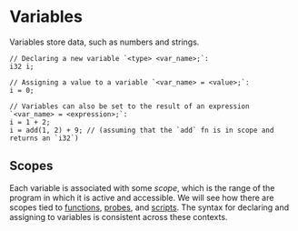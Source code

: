 # Variables #

Variables store data, such as numbers and strings.

```
// Declaring a new variable `<type> <var_name>;`:
i32 i;
```

```
// Assigning a value to a variable `<var_name> = <value>;`:
i = 0;

// Variables can also be set to the result of an expression `<var_name> = <expression>;`:
i = 1 + 2;
i = add(1, 2) + 9; // (assuming that the `add` fn is in scope and returns an `i32`)
```

## Scopes ##

Each variable is associated with some _scope_, which is the range of the program in which it is active and accessible.
We will see how there are scopes tied to [functions](functions.md), [probes](probes.md), and [scripts](scripts.md).
The syntax for declaring and assigning to variables is consistent across these contexts.
